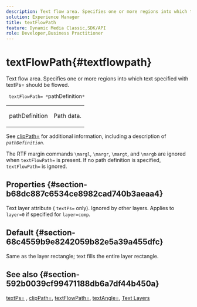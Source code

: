 ```yaml
---
description: Text flow area. Specifies one or more regions into which text specified with textPs= should be flowed.
solution: Experience Manager
title: textFlowPath
feature: Dynamic Media Classic,SDK/API
role: Developer,Business Practitioner
---
```


# textFlowPath{#textflowpath}

Text flow area. Specifies one or more regions into which text specified with textPs= should be flowed.

 ` textFlowPath= *`pathDefinition`*`

<table id="simpletable_52CEFF5C3CCB4642A9A320D01B1BF8E0"> 
 <tr class="strow"> 
  <td class="stentry"> <p> <span class="varname"> pathDefinition </span> </p> </td> 
  <td class="stentry"> <p>Path data. </p> </td> 
 </tr> 
</table>

See [clipPath=](../../../../../is-api/http-ref/image-serving-api-ref/c-http-protocol-reference/c-command-reference/r-clippath.md#reference-8139b1b52dc54749b51b109521ddf83d) for additional information, including a description of *`pathDefinition`*.

The RTF margin commands `\margl`, `\margr`, `\margt`, and `\margb` are ignored when `textFlowPath=` is present. If no path definition is specified, `textFlowPath=` is ignored.

## Properties {#section-b68dc887c6534ce8982cad740b3aeaa4}

Text layer attribute ( `textPs=` only). Ignored by other layers. Applies to `layer=0` if specified for `layer=comp`.

## Default {#section-68c4559b9e8242059b82e5a39a455dfc}

Same as the layer rectangle; text fills the entire layer rectangle.

## See also {#section-592b0039cf99471188db6a7df44b450a}

[textPs=](../../../../../is-api/http-ref/image-serving-api-ref/c-http-protocol-reference/c-command-reference/r-textps.md#reference-4209a2a6169f44278da2647cfb0cd767) , [clipPath=](../../../../../is-api/http-ref/image-serving-api-ref/c-http-protocol-reference/c-command-reference/r-clippath.md#reference-8139b1b52dc54749b51b109521ddf83d), [textFlowPath=](../../../../../is-api/http-ref/image-serving-api-ref/c-http-protocol-reference/c-command-reference/r-textflowpath.md#reference-0b8d9493d71342f0b6a64a6d221584ef), [textAngle=](../../../../../is-api/http-ref/image-serving-api-ref/c-http-protocol-reference/c-command-reference/r-textangle.md#reference-447f624c0e764d0cb5c75846d1b44d15), [Text Layers](../../../../../is-api/http-ref/image-serving-api-ref/c-http-protocol-reference/c-text-formatting/r-text-layers.md#reference-47e78cfb18134db5ab09e17af14a6a8f) 
